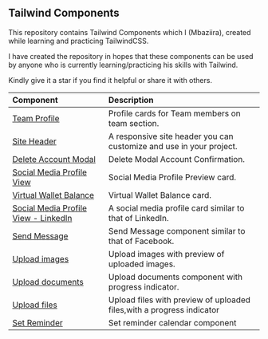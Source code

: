## Tailwind Components

This repository contains Tailwind Components which I (Mbaziira), created while learning and practicing TailwindCSS. 

I have created the repository in hopes that these components can be used by anyone who is currently learning/practicing his skills with Tailwind. 

Kindly give it a star if you find it helpful or share it with others. 

| Component                                                                       | Description                                                           |
| :------------------------------------------------------------------------------ | :-------------------------------------------------------------------- |
| [Team Profile](https://play.tailwindcss.com/dMNj04aN6V)                         | Profile cards for Team members on team section.                       |
| [Site Header](https://play.tailwindcss.com/95JfCZESrY)                          | A responsive site header you can customize and use in your project.   |
| [Delete Account Modal](https://play.tailwindcss.com/9Ly1GzdYQ0)                 | Delete Modal Account Confirmation.                                    |
| [Social Media Profile View](https://play.tailwindcss.com/OOSUpmGICN)            | Social Media Profile Preview card.                                    |
| [Virtual Wallet Balance](https://play.tailwindcss.com/qtVCzzUEim)               | Virtual Wallet Balance card.                                          |
| [Social Media Profile View - LinkedIn](https://play.tailwindcss.com/hPPQoQvDpK) | A social media profile card similar to that of LinkedIn.              |
| [Send Message](https://play.tailwindcss.com/YFGCaIwRZG)                         | Send Message component similar to that of Facebook.                   |
| [Upload images](https://play.tailwindcss.com/f0RRuEZORD)                        | Upload images with preview of uploaded images.                        |
| [Upload documents](https://play.tailwindcss.com/t1cHYoFvyU)                     | Upload documents component with progress indicator.                   |
| [Upload files](https://play.tailwindcss.com/bEN1Qh1rve)                         | Upload files with preview of uploaded files,with a progress indicator |
| [Set Reminder](https://play.tailwindcss.com/cduRcyWHFr)                         | Set reminder calendar component |
